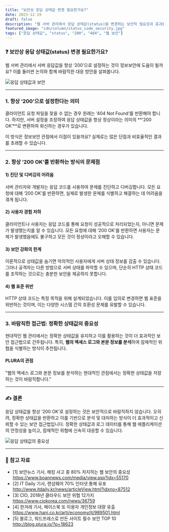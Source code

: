 ```yaml
---
title: "보안상 응답 상태값 변경 필요한가요?"
date: 2023-12-19
draft: false
description: "웹 서버 관리에서 응답 상태값(status)을 변경하는 보안적 필요성과 효과를 분석합니다."
featured_image: "cdn/column/status_code_security.jpg"
tags: ["응답 상태값", "status", "200", "404", "웹 보안"]
---
```


### ❓ 보안상 응답 상태값(status) 변경 필요한가요?

웹 서버 관리에서 서버 응답값을 항상 ‘200’으로 설정하는 것이 정보보안에 도움이 될까요? 이를 둘러싼 논의와 함께 바람직한 대응 방안을 살펴봅니다.

<!--more-->

![응답 상태값과 보안](https://blog.plura.io/cdn/column/status_code_security.jpg)

---

### 1. **항상 ‘200’으로 설정한다는 의미**

클라이언트 요청 파일을 찾을 수 없는 경우 원래는 ‘404 Not Found’를 반환해야 합니다. 하지만, 서버 설정을 조정하여 응답 상태값을 항상 정상이라는 의미의 **‘200 OK’**로 변환하여 회신하는 경우가 있습니다.

이 방식은 정보보안 관점에서 이점이 있을까요? 실제로는 많은 단점과 비효율적인 결과를 초래할 수 있습니다.

---

### 2. **항상 ‘200 OK’를 반환하는 방식의 문제점**

#### **1) 진단 및 디버깅의 어려움**
서버 관리자와 개발자는 응답 코드를 사용하여 문제를 진단하고 디버깅합니다. 모든 요청에 대해 ‘200 OK’를 반환하면, 실제로 발생한 문제를 식별하고 해결하는 데 어려움을 겪게 됩니다.

#### **2) 사용자 경험 저하**
클라이언트나 사용자는 응답 코드를 통해 요청이 성공적으로 처리되었는지, 아니면 문제가 발생했는지를 알 수 있습니다. 모든 요청에 대해 ‘200 OK’를 반환하면 사용자는 문제가 발생했음에도 불구하고 모든 것이 정상이라고 오해할 수 있습니다.

#### **3) 보안 강화의 한계**
이론적으로 상태값을 숨기면 악의적인 사용자에게 서버 상태 정보를 감출 수 있습니다. 그러나 공격자는 다른 방법으로 서버 상태를 파악할 수 있으며, 단순히 HTTP 상태 코드를 조작하는 것으로는 충분한 보안을 제공하지 못합니다.

#### **4) 웹 표준 위반**
HTTP 상태 코드는 특정 목적을 위해 설계되었습니다. 이를 임의로 변경하면 웹 표준을 위반하는 것이며, 이는 다양한 시스템 간의 호환성 문제를 유발할 수 있습니다.

---

### 3. **바람직한 접근법: 정확한 상태값의 중요성**

현대적인 웹 관리에서는 정확한 상태값을 유지하고 이를 활용하는 것이 더 효과적인 보안 접근법으로 간주됩니다. 특히, **웹의 액세스 로그와 본문 정보를 분석**하여 잠재적인 위협을 식별하는 방식이 추천됩니다.

#### **PLURA의 관점**
"웹의 액세스 로그와 본문 정보를 분석하는 현대적인 관점에서는 정확한 상태값을 저장하는 것이 바람직합니다."

---

### ✍️ 결론

응답 상태값을 항상 ‘200 OK’로 설정하는 것은 보안적으로 바람직하지 않습니다. 오히려, 정확한 상태값을 반환하고 이를 기반으로 분석 및 대처하는 방식이 더 효과적이고 신뢰할 수 있는 보안 접근법입니다. 정확한 상태값과 로그 데이터를 통해 웹 애플리케이션의 안정성을 높이고, 잠재적인 위협에 신속히 대응할 수 있습니다.

![응답 상태값의 중요성](https://blog.plura.io/cdn/column/status_code_security-2.png)

---

### 🔗 참고 자료
- [1] 보안뉴스 기사, 해킹 사고 중 80% 차지하는 웹 보안의 중요성  
  https://www.boannews.com/media/view.asp?idx=55170
- [2] IT Daily 기사, 랜섬웨어 70% 인터넷 통해 유포  
  http://www.itdaily.kr/news/articleView.html?idxno=87512
- [3] CIO, 2018년 클라우드 보안 위협 12가지  
  https://www.ciokorea.com/news/36759
- [4] 한겨레 기사, 페이스북 또 이용자 개인정보 대량 유출  
  https://www.hani.co.kr/arti/economy/it/989501.html
- [5] 블로그, 워드프레스로 만든 사이트 필수 보안 TOP 10  
  http://blog.plura.io/?p=18623
